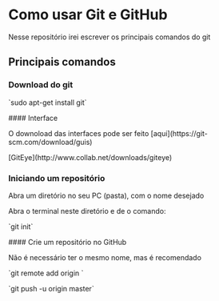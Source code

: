 # Como usar Git e GitHub
Nesse repositório irei escrever os principais comandos do git

## Principais comandos
### Download do git
<p>`sudo apt-get install git`</p>
#### Interface
<p>O downoload das interfaces pode ser feito [aqui](https://git-scm.com/download/guis)</p>
<p>[GitEye](http://www.collab.net/downloads/giteye)</p>

### Iniciando um repositório
<p>Abra um diretório no seu PC (pasta), com o nome desejado</p>
<p>Abra o terminal neste diretório e de o comando:</p>
<p>`git init`</p>
#### Crie um repositório no GitHub
<p>Não é necessário ter o mesmo nome, mas é recomendado</p>
<p>`git remote add origin <esse link o próprio GitHub fornece>`</p>
<p>`git push -u origin master`</p>
